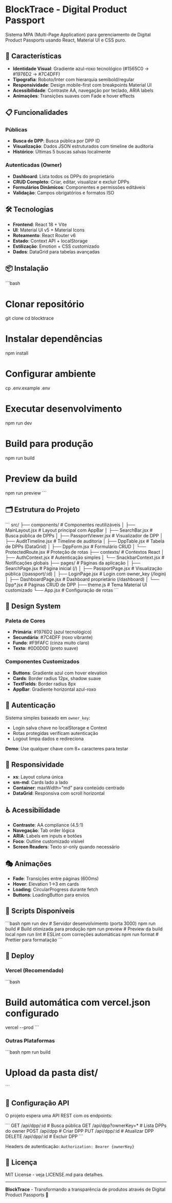 # BlockTrace - Digital Product Passport

Sistema MPA (Multi-Page Application) para gerenciamento de Digital Product Passports usando React, Material UI e CSS puro.

## 🚀 Características

- **Identidade Visual**: Gradiente azul-roxo tecnológico (#1565C0 → #1976D2 → #7C4DFF)
- **Tipografia**: Roboto/Inter com hierarquia semibold/regular
- **Responsividade**: Design mobile-first com breakpoints Material UI
- **Acessibilidade**: Contraste AA, navegação por teclado, ARIA labels
- **Animações**: Transições suaves com Fade e hover effects

## 📋 Funcionalidades

### Públicas
- **Busca de DPP**: Busca pública por DPP ID
- **Visualização**: Dados JSON estruturados com timeline de auditoria
- **Histórico**: Últimas 5 buscas salvas localmente

### Autenticadas (Owner)
- **Dashboard**: Lista todos os DPPs do proprietário
- **CRUD Completo**: Criar, editar, visualizar e excluir DPPs
- **Formulários Dinâmicos**: Componentes e permissões editáveis
- **Validação**: Campos obrigatórios e formatos ISO

## 🛠️ Tecnologias

- **Frontend**: React 18 + Vite
- **UI**: Material UI v5 + Material Icons
- **Roteamento**: React Router v6
- **Estado**: Context API + localStorage
- **Estilização**: Emotion + CSS customizado
- **Dados**: DataGrid para tabelas avançadas

## 📦 Instalação

\`\`\`bash
# Clonar repositório
git clone <repo-url>
cd blocktrace

# Instalar dependências
npm install

# Configurar ambiente
cp .env.example .env

# Executar desenvolvimento
npm run dev

# Build para produção
npm run build

# Preview da build
npm run preview
\`\`\`

## 🗂️ Estrutura do Projeto

\`\`\`
src/
├── components/          # Componentes reutilizáveis
│   ├── MainLayout.jsx   # Layout principal com AppBar
│   ├── SearchBar.jsx    # Busca pública de DPPs
│   ├── PassportViewer.jsx # Visualizador de DPP
│   ├── AuditTimeline.jsx  # Timeline de auditoria
│   ├── DppTable.jsx     # Tabela de DPPs (DataGrid)
│   ├── DppForm.jsx      # Formulário CRUD
│   └── ProtectedRoute.jsx # Proteção de rotas
├── contexts/            # Contextos React
│   ├── AuthContext.jsx  # Autenticação simples
│   └── SnackbarContext.jsx # Notificações globais
├── pages/              # Páginas da aplicação
│   ├── SearchPage.jsx   # Página inicial (/)
│   ├── PassportPage.jsx # Visualização pública (/passport/:id)
│   ├── LoginPage.jsx    # Login com owner_key (/login)
│   ├── DashboardPage.jsx # Dashboard proprietário (/dashboard)
│   └── Dpp*.jsx        # Páginas CRUD de DPP
├── theme.js            # Tema Material UI customizado
└── App.jsx             # Configuração de rotas
\`\`\`

## 🎨 Design System

### Paleta de Cores
- **Primária**: #1976D2 (azul tecnológico)
- **Secundária**: #7C4DFF (roxo vibrante)
- **Fundo**: #F9FAFC (cinza muito claro)
- **Texto**: #0D0D0D (preto suave)

### Componentes Customizados
- **Buttons**: Gradiente azul com hover elevation
- **Cards**: Border radius 12px, shadow suave
- **TextFields**: Border radius 8px
- **AppBar**: Gradiente horizontal azul-roxo

## 🔐 Autenticação

Sistema simples baseado em `owner_key`:
- Login salva chave no localStorage e Context
- Rotas protegidas verificam autenticação
- Logout limpa dados e redireciona

**Demo**: Use qualquer chave com 8+ caracteres para testar

## 📱 Responsividade

- **xs**: Layout coluna única
- **sm-md**: Cards lado a lado
- **Container**: maxWidth="md" para conteúdo centrado
- **DataGrid**: Responsiva com scroll horizontal

## ♿ Acessibilidade

- **Contraste**: AA compliance (4.5:1)
- **Navegação**: Tab order lógica
- **ARIA**: Labels em inputs e botões
- **Foco**: Outline customizado visível
- **Screen Readers**: Texto sr-only quando necessário

## 🎭 Animações

- **Fade**: Transições entre páginas (600ms)
- **Hover**: Elevation 1→3 em cards
- **Loading**: CircularProgress durante fetch
- **Buttons**: LoadingButton para envios

## 🧪 Scripts Disponíveis

\`\`\`bash
npm run dev        # Servidor desenvolvimento (porta 3000)
npm run build      # Build otimizada para produção
npm run preview    # Preview da build local
npm run lint       # ESLint com correções automáticas
npm run format     # Prettier para formatação
\`\`\`

## 🚀 Deploy

### Vercel (Recomendado)
\`\`\`bash
# Build automática com vercel.json configurado
vercel --prod
\`\`\`

### Outras Plataformas
\`\`\`bash
npm run build
# Upload da pasta dist/
\`\`\`

## 🔧 Configuração API

O projeto espera uma API REST com os endpoints:

\`\`\`
GET    /api/dpp/:id          # Busca pública
GET    /api/dpp?ownerKey=*   # Lista DPPs do owner
POST   /api/dpp             # Criar DPP
PUT    /api/dpp/:id          # Atualizar DPP
DELETE /api/dpp/:id          # Excluir DPP
\`\`\`

Headers de autenticação: `Authorization: Bearer {ownerKey}`

## 📄 Licença

MIT License - veja LICENSE.md para detalhes.

---

**BlockTrace** - Transformando a transparência de produtos através de Digital Product Passports 🌱
